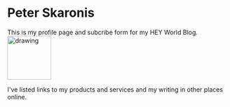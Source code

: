 # Peter Skaronis

This is my profile page and subcribe form for my HEY World Blog. <img src="[/assets/hey-logo.png]" alt="drawing" width="100"/>

I've listed links to my products and services and my writing in other places online.
